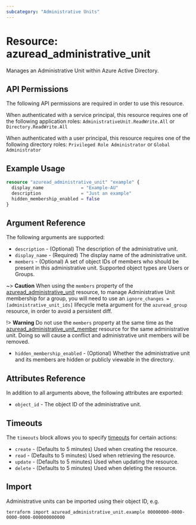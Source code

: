 ```yaml
---
subcategory: "Administrative Units"
---
```


# Resource: azuread_administrative_unit

Manages an Administrative Unit within Azure Active Directory.

## API Permissions

The following API permissions are required in order to use this resource.

When authenticated with a service principal, this resource requires one of the following application roles: `AdministrativeUnit.ReadWrite.All` or `Directory.ReadWrite.All`

When authenticated with a user principal, this resource requires one of the following directory roles: `Privileged Role Administrator` or `Global Administrator`

## Example Usage

```terraform
resource "azuread_administrative_unit" "example" {
  display_name              = "Example-AU"
  description               = "Just an example"
  hidden_membership_enabled = false
}
```

## Argument Reference

The following arguments are supported:

* `description` - (Optional) The description of the administrative unit.
* `display_name` - (Required) The display name of the administrative unit.
* `members` - (Optional) A set of object IDs of members who should be present in this administrative unit. Supported object types are Users or Groups.

~> **Caution** When using the `members` property of the [azuread_administrative_unit](https://registry.terraform.io/providers/hashicorp/azuread/latest/docs/resources/administrative_unit#members) resource, to manage Administrative Unit membership for a group, you will need to use an `ignore_changes = [administrative_unit_ids]` lifecycle meta argument for the `azuread_group` resource, in order to avoid a persistent diff.

!> **Warning** Do not use the `members` property at the same time as the [azuread_administrative_unit_member](https://registry.terraform.io/providers/hashicorp/azuread/latest/docs/resources/administrative_unit_member) resource for the same administrative unit. Doing so will cause a conflict and administrative unit members will be removed.

* `hidden_membership_enabled` - (Optional) Whether the administrative unit and its members are hidden or publicly viewable in the directory.

## Attributes Reference

In addition to all arguments above, the following attributes are exported:

* `object_id` - The object ID of the administrative unit.

## Timeouts

The `timeouts` block allows you to specify [timeouts](https://www.terraform.io/language/resources/syntax#operation-timeouts) for certain actions:

* `create` - (Defaults to 5 minutes) Used when creating the resource.
* `read` - (Defaults to 5 minutes) Used when retrieving the resource.
* `update` - (Defaults to 5 minutes) Used when updating the resource.
* `delete` - (Defaults to 5 minutes) Used when deleting the resource.

## Import

Administrative units can be imported using their object ID, e.g.

```shell
terraform import azuread_administrative_unit.example 00000000-0000-0000-0000-000000000000
```
